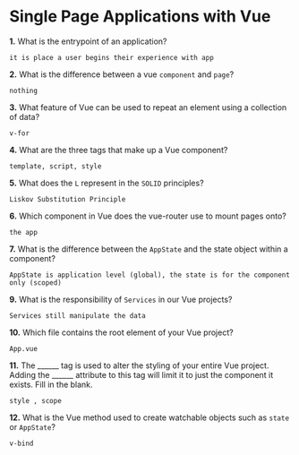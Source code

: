 # Single Page Applications with Vue

**1.** What is the entrypoint of an application?
<!-- enter you answer in the space below -->
```
it is place a user begins their experience with app
```
**2.** What is the difference between a vue `component` and `page`?
<!-- enter you answer in the space below -->
```
nothing
```
**3.** What feature of Vue can be used to repeat an element using a collection of data?
<!-- enter you answer in the space below -->
```
v-for
```
**4.** What are the three tags that make up a Vue component?
<!-- enter you answer in the space below -->
```
template, script, style
```
**5.** What does the `L` represent in the `SOLID` principles?
<!-- enter you answer in the space below -->
```
Liskov Substitution Principle
```
**6.** Which component in Vue does the vue-router use to mount pages onto?
<!-- enter you answer in the space below -->
```
the app
```
**7.** What is the difference between the `AppState` and the state object within a component?
<!-- enter you answer in the space below -->
```
AppState is application level (global), the state is for the component only (scoped)
```
**9.** What is the responsibility of `Services` in our Vue projects?
<!-- enter you answer in the space below -->
```
Services still manipulate the data
```
**10.** Which file contains the root element of your Vue project?
<!-- enter you answer in the space below -->
```
App.vue
```
**11.** The ______ tag is used to alter the styling of your entire Vue project.  Adding the ______ attribute to this tag will limit it to just the component it exists.  Fill in the blank.
<!-- enter you answer in the space below -->
```
style , scope
```
**12.** What is the Vue method used to create watchable objects such as `state` or `AppState`?
<!-- enter you answer in the space below -->
```
v-bind
```